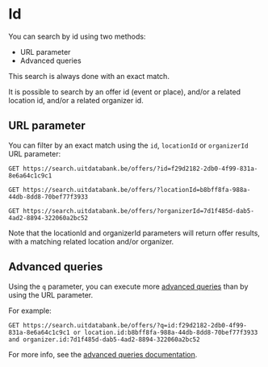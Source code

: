 ---
---

# Id

You can search by id using two methods:

* URL parameter
* Advanced queries

This search is always done with an exact match.

It is possible to search by an offer id (event or place), and/or a related location id, and/or a related organizer id.

## URL parameter

You can filter by an exact match using the `id`, `locationId` or `organizerId` URL parameter:

```
GET https://search.uitdatabank.be/offers/?id=f29d2182-2db0-4f99-831a-8e6a64c1c9c1
```
```
GET https://search.uitdatabank.be/offers/?locationId=b8bff8fa-988a-44db-8dd8-70bef77f3933
```
```
GET https://search.uitdatabank.be/offers/?organizerId=7d1f485d-dab5-4ad2-8894-322060a2bc52
```

Note that the locationId and organizerId parameters will return offer results, with a matching related location and/or organizer.

## Advanced queries

Using the `q` parameter, you can execute more [advanced queries](/reference/advanced-queries.md) than by using the URL parameter.

For example:

```
GET https://search.uitdatabank.be/offers/?q=id:f29d2182-2db0-4f99-831a-8e6a64c1c9c1 or location.id:b8bff8fa-988a-44db-8dd8-70bef77f3933 and organizer.id:7d1f485d-dab5-4ad2-8894-322060a2bc52
```

For more info, see the [advanced queries documentation](/reference/advanced-queries.md).
